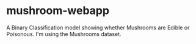 # mushroom-webapp
A Binary Classification model showing whether Mushrooms are Edible or Poisonous.
I'm using the Mushrooms dataset.
